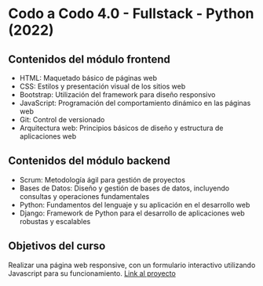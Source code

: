 # Codo a Codo 4.0 - Fullstack - Python (2022)
## Contenidos del módulo frontend
* HTML: Maquetado básico de páginas web
* CSS: Estilos y presentación visual de los sitios web
* Bootstrap: Utilización del framework para diseño responsivo
* JavaScript: Programación del comportamiento dinámico en las páginas web
* Git: Control de versionado
* Arquitectura web: Principios básicos de diseño y estructura de aplicaciones web

## Contenidos del módulo backend
* Scrum: Metodología ágil para gestión de proyectos
* Bases de Datos: Diseño y gestión de bases de datos, incluyendo consultas y operaciones fundamentales
* Python: Fundamentos del lenguaje y su aplicación en el desarrollo web
* Django: Framework de Python para el desarrollo de aplicaciones web robustas y escalables

## Objetivos del curso
Realizar una página web responsive, con un formulario interactivo utilizando Javascript para su funcionamiento.
[Link al proyecto](https://ojodulce.netlify.app/)

